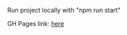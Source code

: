 Run project locally with "npm run start"

GH Pages link: [here](https://therencs.github.io/github-finder/)
